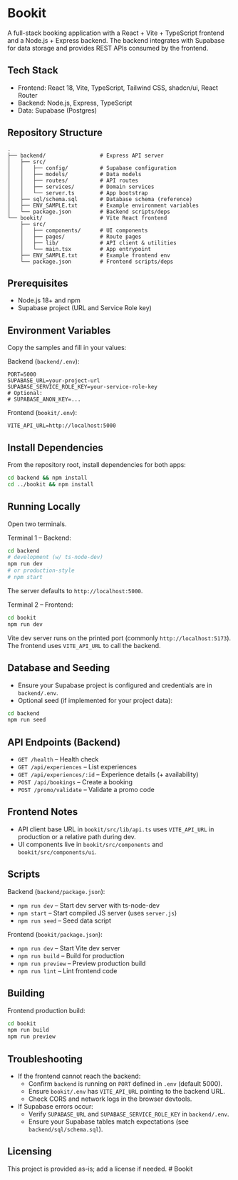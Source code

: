 # Bookit

A full-stack booking application with a React + Vite + TypeScript frontend and a Node.js + Express backend. The backend integrates with Supabase for data storage and provides REST APIs consumed by the frontend.

## Tech Stack
- Frontend: React 18, Vite, TypeScript, Tailwind CSS, shadcn/ui, React Router
- Backend: Node.js, Express, TypeScript
- Data: Supabase (Postgres)

## Repository Structure
```
.
├── backend/                 # Express API server
│   ├── src/
│   │   ├── config/          # Supabase configuration
│   │   ├── models/          # Data models
│   │   ├── routes/          # API routes
│   │   ├── services/        # Domain services
│   │   └── server.ts        # App bootstrap
│   ├── sql/schema.sql       # Database schema (reference)
│   ├── ENV_SAMPLE.txt       # Example environment variables
│   └── package.json         # Backend scripts/deps
└── bookit/                  # Vite React frontend
    ├── src/
    │   ├── components/      # UI components
    │   ├── pages/           # Route pages
    │   ├── lib/             # API client & utilities
    │   └── main.tsx         # App entrypoint
    ├── ENV_SAMPLE.txt       # Example frontend env
    └── package.json         # Frontend scripts/deps
```

## Prerequisites
- Node.js 18+ and npm
- Supabase project (URL and Service Role key)

## Environment Variables
Copy the samples and fill in your values:

Backend (`backend/.env`):
```
PORT=5000
SUPABASE_URL=your-project-url
SUPABASE_SERVICE_ROLE_KEY=your-service-role-key
# Optional:
# SUPABASE_ANON_KEY=...
```

Frontend (`bookit/.env`):
```
VITE_API_URL=http://localhost:5000
```

## Install Dependencies
From the repository root, install dependencies for both apps:
```bash
cd backend && npm install
cd ../bookit && npm install
```

## Running Locally
Open two terminals.

Terminal 1 – Backend:
```bash
cd backend
# development (w/ ts-node-dev)
npm run dev
# or production-style
# npm start
```
The server defaults to `http://localhost:5000`.

Terminal 2 – Frontend:
```bash
cd bookit
npm run dev
```
Vite dev server runs on the printed port (commonly `http://localhost:5173`). The frontend uses `VITE_API_URL` to call the backend.

## Database and Seeding
- Ensure your Supabase project is configured and credentials are in `backend/.env`.
- Optional seed (if implemented for your project data):
```bash
cd backend
npm run seed
```

## API Endpoints (Backend)
- `GET /health` – Health check
- `GET /api/experiences` – List experiences
- `GET /api/experiences/:id` – Experience details (+ availability)
- `POST /api/bookings` – Create a booking
- `POST /promo/validate` – Validate a promo code

## Frontend Notes
- API client base URL in `bookit/src/lib/api.ts` uses `VITE_API_URL` in production or a relative path during dev.
- UI components live in `bookit/src/components` and `bookit/src/components/ui`.

## Scripts
Backend (`backend/package.json`):
- `npm run dev` – Start dev server with ts-node-dev
- `npm start` – Start compiled JS server (uses `server.js`)
- `npm run seed` – Seed data script

Frontend (`bookit/package.json`):
- `npm run dev` – Start Vite dev server
- `npm run build` – Build for production
- `npm run preview` – Preview production build
- `npm run lint` – Lint frontend code

## Building
Frontend production build:
```bash
cd bookit
npm run build
npm run preview
```

## Troubleshooting
- If the frontend cannot reach the backend:
  - Confirm `backend` is running on `PORT` defined in `.env` (default 5000).
  - Ensure `bookit/.env` has `VITE_API_URL` pointing to the backend URL.
  - Check CORS and network logs in the browser devtools.
- If Supabase errors occur:
  - Verify `SUPABASE_URL` and `SUPABASE_SERVICE_ROLE_KEY` in `backend/.env`.
  - Ensure your Supabase tables match expectations (see `backend/sql/schema.sql`).

## Licensing
This project is provided as-is; add a license if needed.
#   B o o k i t  
 